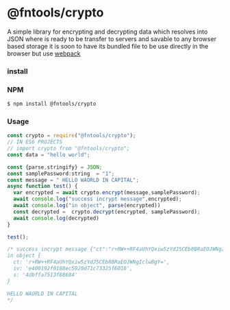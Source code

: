 # @fntools/crypto 
A simple library for encrypting and decrypting data which resolves into JSON where is ready to be transfer to servers and savable to any 
browser based storage it is soon to have its bundled file to be use directly in the browser but use [webpack](https://www.npmjs.com/package/webpack)
### install 
### NPM
```bash 
$ npm install @fntools/crypto 
```
### Usage 
```javascript 
const crypto = require("@fntools/crypto");
// IN ES6 PROJECTS 
// import crypto from "@fntools/crypto";
const data = "hello world";

const {parse,stringify} = JSON;
const samplePassword:string  = "1";
const message = " HELLO WAORLD IN CAPITAL";
async function test() {
  var encrypted = await crypto.encrypt(message,samplePassword);
  await console.log("success incrypt message",encrypted);
  await console.log("in object", parse(encrypted))
  const decrypted =  crypto.decrypt(encrypted, samplePassword);
  await console.log(decrypted)
}

test();

/* success incrypt message {"ct":"r+RW++RF4aUhYQxiw5zYdJ5CEb8BRaEOJWNgIclwBgY=","iv":"e400192f0188ec5920d71c73325f6016","s":"4dbffa7513f88684"}
in object {
  ct: 'r+RW++RF4aUhYQxiw5zYdJ5CEb8BRaEOJWNgIclwBgY=',
  iv: 'e400192f0188ec5920d71c73325f6016',
  s: '4dbffa7513f88684'
}

HELLO WAORLD IN CAPITAL
*/
  
```
